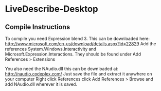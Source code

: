 LiveDescribe-Desktop
====================

Compile Instructions
--------------------

To compile you need Expression blend 3. This can be downloaded here:
http://www.microsoft.com/en-us/download/details.aspx?id=22829
Add the references System.Windows.Interactivity and Microsoft.Expression.Interactions.
They should be found under Add References > Extensions

You also need the NAudio.dll this can be downloaded at:
http://naudio.codeplex.com/
Just save the file and extract it anywhere on your computer Right click References
click Add References > Browse and add NAudio.dll wherever it is saved.
